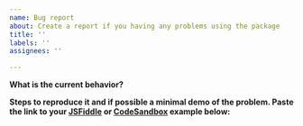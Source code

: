 ```yaml
---
name: Bug report
about: Create a report if you having any problems using the package
title: ''
labels: ''
assignees: ''

---
```


**What is the current behavior?**

**Steps to reproduce it and if possible a minimal demo of the problem. Paste the link to your [JSFiddle](https://jsfiddle.net) or [CodeSandbox](https://codesandbox.io) example below:**
